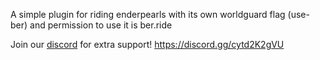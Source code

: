 A simple plugin for riding enderpearls with its own worldguard flag (use-ber)
and permission to use it is ber.ride

Join our [discord](https://discord.gg/cytd2K2gVU) for extra support! https://discord.gg/cytd2K2gVU
